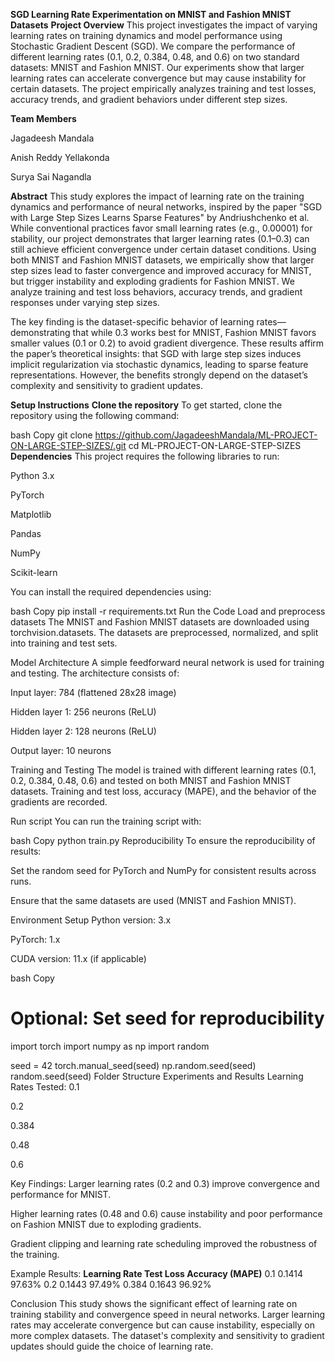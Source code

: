 **SGD Learning Rate Experimentation on MNIST and Fashion MNIST Datasets**
**Project Overview**
This project investigates the impact of varying learning rates on training dynamics and model performance using Stochastic Gradient Descent (SGD). We compare the performance of different learning rates (0.1, 0.2, 0.384, 0.48, and 0.6) on two standard datasets: MNIST and Fashion MNIST. Our experiments show that larger learning rates can accelerate convergence but may cause instability for certain datasets. The project empirically analyzes training and test losses, accuracy trends, and gradient behaviors under different step sizes.

**Team Members**

Jagadeesh Mandala

Anish Reddy Yellakonda

Surya Sai Nagandla

**Abstract**
This study explores the impact of learning rate on the training dynamics and performance of neural networks, inspired by the paper "SGD with Large Step Sizes Learns Sparse Features" by Andriushchenko et al. While conventional practices favor small learning rates (e.g., 0.00001) for stability, our project demonstrates that larger learning rates (0.1–0.3) can still achieve efficient convergence under certain dataset conditions. Using both MNIST and Fashion MNIST datasets, we empirically show that larger step sizes lead to faster convergence and improved accuracy for MNIST, but trigger instability and exploding gradients for Fashion MNIST. We analyze training and test loss behaviors, accuracy trends, and gradient responses under varying step sizes.

The key finding is the dataset-specific behavior of learning rates—demonstrating that while 0.3 works best for MNIST, Fashion MNIST favors smaller values (0.1 or 0.2) to avoid gradient divergence. These results affirm the paper’s theoretical insights: that SGD with large step sizes induces implicit regularization via stochastic dynamics, leading to sparse feature representations. However, the benefits strongly depend on the dataset’s complexity and sensitivity to gradient updates.

**Setup Instructions**
**Clone the repository**
To get started, clone the repository using the following command:

bash
Copy
git clone https://github.com/JagadeeshMandala/ML-PROJECT-ON-LARGE-STEP-SIZES/.git
cd ML-PROJECT-ON-LARGE-STEP-SIZES
**Dependencies**
This project requires the following libraries to run:

Python 3.x

PyTorch

Matplotlib

Pandas

NumPy

Scikit-learn

You can install the required dependencies using:

bash
Copy
pip install -r requirements.txt
Run the Code
Load and preprocess datasets
The MNIST and Fashion MNIST datasets are downloaded using torchvision.datasets. The datasets are preprocessed, normalized, and split into training and test sets.

Model Architecture
A simple feedforward neural network is used for training and testing. The architecture consists of:

Input layer: 784 (flattened 28x28 image)

Hidden layer 1: 256 neurons (ReLU)

Hidden layer 2: 128 neurons (ReLU)

Output layer: 10 neurons

Training and Testing
The model is trained with different learning rates (0.1, 0.2, 0.384, 0.48, 0.6) and tested on both MNIST and Fashion MNIST datasets. Training and test loss, accuracy (MAPE), and the behavior of the gradients are recorded.

Run script
You can run the training script with:

bash
Copy
python train.py
Reproducibility
To ensure the reproducibility of results:

Set the random seed for PyTorch and NumPy for consistent results across runs.

Ensure that the same datasets are used (MNIST and Fashion MNIST).

Environment Setup
Python version: 3.x

PyTorch: 1.x

CUDA version: 11.x (if applicable)

bash
Copy
# Optional: Set seed for reproducibility
import torch
import numpy as np
import random

seed = 42
torch.manual_seed(seed)
np.random.seed(seed)
random.seed(seed)
Folder Structure
Experiments and Results
Learning Rates Tested:
0.1

0.2

0.384

0.48

0.6

Key Findings:
Larger learning rates (0.2 and 0.3) improve convergence and performance for MNIST.

Higher learning rates (0.48 and 0.6) cause instability and poor performance on Fashion MNIST due to exploding gradients.

Gradient clipping and learning rate scheduling improved the robustness of the training.

Example Results:
**Learning Rate    	Test Loss	  Accuracy (MAPE)**
0.1	               0.1414	        97.63%
0.2	               0.1443	        97.49%
0.384	             0.1643	        96.92%

Conclusion
This study shows the significant effect of learning rate on training stability and convergence speed in neural networks. Larger learning rates may accelerate convergence but can cause instability, especially on more complex datasets. The dataset's complexity and sensitivity to gradient updates should guide the choice of learning rate.
